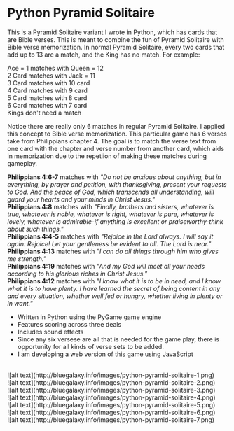 # Python Pyramid Solitaire

This is a Pyramid Solitaire variant I wrote in Python, which has cards that are Bible verses. This is meant to combine the fun of Pyramid Solitaire with Bible verse memorization. In normal Pyramid Solitaire, every two cards that add up to 13 are a match, and the King has no match. For example:<br>

Ace = 1 matches with Queen = 12<br>
2 Card  matches with Jack = 11<br>
3 Card  matches with 10 card<br>
4 Card  matches with  9 card<br>
5 Card  matches with  8 card<br>
6 Card  matches with  7 card<br>
Kings don't need a match<br>

Notice there are really only 6 matches in regular Pyramid Solitaire. I applied this concept to Bible verse memorization. This particular game has 6 verses take from Philippians chapter 4. The goal is to match the verse text from one card with the chapter and verse number from another card, which aids in memorization due to the repetiion of making these matches during gameplay. 

**Philippians 4:6-7** matches with *"Do not be anxious about anything, but in everything, by prayer and petition, with thanksgiving, present your requests to God. And the peace of God, which transcends all understanding, will guard your hearts and your minds in Christ Jesus."* <br>
**Philippians 4:8** matches with *"Finally, brothers and sisters, whatever is true, whatever is noble, whatever is right, whatever is pure, whatever is lovely, whatever is admirable-if anything is excellent or praiseworthy-think about such things."* <br>
**Philippians 4:4-5** matches with *"Rejoice in the Lord always. I will say it again: Rejoice! Let your gentleness be evident to all. The Lord is near."* <br>
**Philippians 4:13** matches with *"I can do all things through him who gives me strength."* <br>
**Philippians 4:19** matches with *"And my God will meet all your needs according to his glorious riches in Christ Jesus."* <br>
**Philippians 4:12** matches with *"I know what it is to be in need, and I know what it is to have plenty. I have learned the secret of being content in any and every situation, whether well fed or hungry, whether living in plenty or in want."* <br>



* Written in Python using the PyGame game engine
* Features scoring across three deals
* Includes sound effects
* Since any six versese are all that is needed for the game play, there is opportunity for all kinds of verse sets to be added.
* I am developing a web version of this game using JavaScript

<br>
![alt text](http://bluegalaxy.info/images/python-pyramid-solitaire-1.png)<br>
![alt text](http://bluegalaxy.info/images/python-pyramid-solitaire-2.png)<br>
![alt text](http://bluegalaxy.info/images/python-pyramid-solitaire-3.png)<br>
![alt text](http://bluegalaxy.info/images/python-pyramid-solitaire-4.png)<br>
![alt text](http://bluegalaxy.info/images/python-pyramid-solitaire-5.png)<br>
![alt text](http://bluegalaxy.info/images/python-pyramid-solitaire-6.png)<br>
![alt text](http://bluegalaxy.info/images/python-pyramid-solitaire-7.png)
